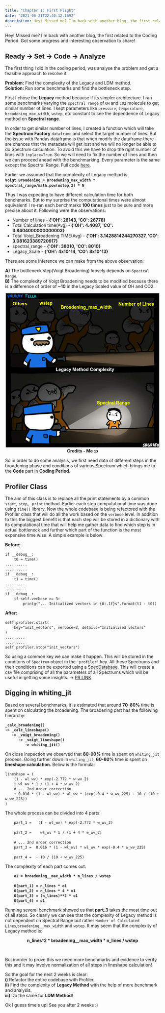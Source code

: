 ```yaml
---
title: "Chapter 1: First Flight"
date: "2021-06-21T22:40:32.169Z"
description: Hey! Missed me? I'm back with another blog, the first related to the Coding Period. Got some progress and interesting observation to share! 
---
```

Hey! Missed me? I'm back with another blog, the first related to the Coding Period. Got some progress and interesting observation to share!

## Ready -> Set -> Code -> Analyze 

The first thing I did in the coding period, was analyse the problem and get a feasible approach to resolve it.<br>

**Problem:** Find the complexity of the Legacy and LDM method.<br>
**Solution:** Run some benchmarks and find the bottleneck step.<br>

First I chose the **Legacy** method because if its simpler architecture. I ran some benchmarks varying the `spectral range` of `OH` and `CO2` molecule to get similar number of lines. I kept parameters like `pressure`, `temperature`, `broadening_max_width`, `wstep`, etc constant to see the dependence of Legacy method on **Spectral range**. <br>

In order to get similar number of lines, I created a function which will take the **Spectrum Factory** `dataframe` and select the target number of lines. But the issue with Pandas dataframe is that when modify the dataframe there are chances that the metadata will get lost and we will no longer be able to do Spectrum calculation. To avoid this we have to drop the right number of lines with `inplace=True`. So we will need to fix the number of lines and then we can proceed ahead with the benchmarking. Every parameter is the same except the Spectral Range.  Full code [here](https://gist.github.com/anandxkumar/cbe12f47170e1d71a82f4b246bd01dcc).<br>

Earlier we assumed that the complexity of Legacy method is: <br>
 **`Voigt Broadening = Broadening_max_width * spectral_range/math.pow(wstep,2) * N`** <br>

Thus I was expecting to have different calculation time for both benchmarks. But to my surprise the computational times were almost equivalent! I re-ran each benchmarks **100 times** just to be sure and more precise about it. Following were the observations:<br>

- Number of lines - <b>{'OH': 28143, 'CO': 26778}</b>
- Total Calculation time(Avg) -  <b>{'OH': 4.4087, 'CO': 3.8404000000000003}</b>
- Total Voigt_Broadening TIME(Avg) - <b>{'OH': 3.1428814244270327, 'CO': 3.081623389720917}</b>
- spectral_range - <b>{'OH': 38010, 'CO': 8010}</b>
- Legacy_Scale - <b>{'OH': 4x10^14, 'CO': 8x10^13}</b>

There are some inference we can make from the above observation:<br>

**A)** The bottleneck step(Voigt Broadening) loosely depends on `Spectral Range`.<br>
**B)** The complexity of Voigt Broadening needs to be modified because there is a difference of order of **~10** in the Legacy Scaled value of OH and CO2.<br>

<p align="center">
<img src="Blog2.png"><br>
<b>Credits - Me :p</b><br>
</p>

So in order to do some analysis, we first need data of different steps in the broadening phase and conditions of various Spectrum which brings me to the **Code** part in **Coding Period.**<br>

## Profiler Class

The aim of this class is to replace all the print statements by a common `start`, `stop`, `_print` method. Earlier each step computational time was done using `time()` library. Now the whole codebase is being refactored with the Profiler class that will do all the work based on the `verbose` level. In addition to this the biggest benefit is that each step will be stored in a dictionary with its computational time that will help me gather data to find which step is in actual bottleneck and further which part of the function is the most expensive time wise. A simple example is below:

**Before:**<br>
```
if __debug__:
    t0 = time()
..........
..........
if __debug__:
    t1 = time()
.........
.........
if __debug__:
    if self.verbose >= 3:
        printg("... Initialized vectors in {0:.1f}s".format(t1 - t0))
```

**After:**<br>
```
self.profiler.start(
    key="init_vectors", verbose=3, details="Initialized vectors"
)
.........
.........
self.profiler.stop("init_vectors")
```
So using a common key we can make it happen. This will be stored in the conditons of `Spectrum` object in the `'profiler'` key. All these Spectrums and their conditions can be exported using a [SpecDatabase](https://radis.readthedocs.io/en/latest/spectrum/spectrum.html#spectrum-database). This will create a csv file comprising of all the parameters of all Spectrums which will be useful in getting some insights.
-> [PR LINK](https://github.com/radis/radis/pull/286)


## Digging in whiting_jit

Based on several benchmarks, it is estimated that around **70-80%** time is spent on calculating the broadening. The broadening part has the following hierarchy:<br>
<b>
```
_calc_broadening()
-> _calc_lineshape()
   -> _voigt_broadening()
      -> _voigt_lineshape()
         -> whiting_jit()
```
</b>

On close inspection we observed that **80-90%** time is spent on `whiting_jit` process. Going further down in `whiting_jit`, **60-80%** time is spent on **lineshape calculation.** Below is the formula:<br>
```
lineshape = (
    (1 - wl_wv) * exp(-2.772 * w_wv_2)
    + wl_wv * 1 / (1 + 4 * w_wv_2)
    # ... 2nd order correction
    + 0.016 * (1 - wl_wv) * wl_wv * (exp(-0.4 * w_wv_225) - 10 / (10 + w_wv_225))
)
```

The whole process can be divided into 4 parts:<br>
```
    part_1 =   (1 - wl_wv) * exp(-2.772 * w_wv_2)

    part_2 =    wl_wv * 1 / (1 + 4 * w_wv_2)

    # ... 2nd order correction
    part_3 =  0.016 * (1 - wl_wv) * wl_wv * exp(-0.4 * w_wv_225) 

    part_4 =  - 10 / (10 + w_wv_225)
```

The complexity of each part comes out: <br>
<b>
```
    o1 = broadening__max_width * n_lines / wstep

    O(part_1) = n_lines * o1
    O(part_2) = n_lines * 4 * o1
    O(part_3) = (n_lines)**2 * o1
    O(part_4) = o1 
```
</b>

Running several benchmark showed us that **part_3** takes the most time out of all steps. So clearly we can see that the complexity of Legacy method is not dependent on
Spectral Range but rather `Number of Calculated Lines`,`broadening__max_width` and `wstep`. It may seem that the complexity of Legacy method is:<br>

<p align="center"><b> n_lines^2 * broadening__max_width * n_lines / wstep</b></p> <br>

But inorder to prove this we need more benchmarks and evidence to verify this and it may involve normalization of all steps in lineshape calculation!<br> 

So the goal for the next 2 weeks is clear:<br> 
<b>i)</b> Refactor the entire codebase with Profiler.<br>
<b>ii)</b> Find the complexity of **Legacy Method** with the help of more benchmark and analysis.<br>
<b>iii)</b> Do the same for **LDM Method**!<br>

Ok I guess time's up! See you after 2 weeks :)
